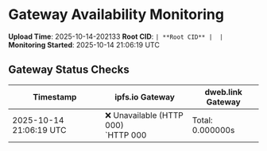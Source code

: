 # Gateway Availability Monitoring

**Upload Time**: 2025-10-14-202133
**Root CID**: `| **Root CID** |  |`
**Monitoring Started**: 2025-10-14 21:06:19 UTC

## Gateway Status Checks

| Timestamp | ipfs.io Gateway | dweb.link Gateway |
|-----------|-----------------|-------------------|
| 2025-10-14 21:06:19 UTC | ❌ Unavailable (HTTP 000)<br>`HTTP 000 | Total: 0.000000s | DNS: 0.000000s | Connect: 0.000000s | Transfer: 0.000000s | Size: 0 bytesConnection failed or timeout` | ❌ Unavailable (HTTP 000)<br>`HTTP 000 | Total: 0.000000s | DNS: 0.000000s | Connect: 0.000000s | Transfer: 0.000000s | Size: 0 bytesConnection failed or timeout` |
